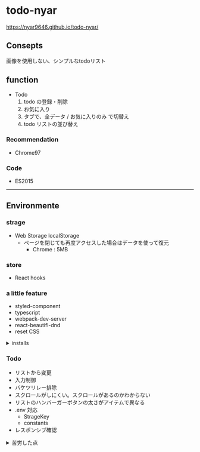 # todo-nyar
https://nyar9646.github.io/todo-nyar/

## Consepts
画像を使用しない、シンプルなtodoリスト

## function
- Todo
  1. todo の登録・削除
  2. お気に入り
  3. タブで、全データ / お気に入りのみ で切替え
  3. todo リストの並び替え

### Recommendation
- Chrome97

### Code
- ES2015

<!-- ### Way made
1年勉強した内容を盛り込みたかった -->

---

## Environmente
### strage
- Web Storage localStorage
  - ページを閉じても再度アクセスした場合はデータを使って復元
    - Chrome : 5MB

### store
- React hooks

### a little feature
- styled-component
- typescript
- webpack-dev-server
- react-beautifl-dnd
- reset CSS

<details>
<summary>installs</summary>
- $ npx create-react-app todo-nyar
- $ yarn add webpack webpack-cli
- $ yarn add typescript
- $ yarn add ts-loader @types/react @types/react-dom
- $ yarn add webpack-dev-server
- $ yarn add nanoid
- $ yarn add styled-components @material-ui/core
- $ yarn add array-move react-beautiful-dnd @types/react-beautiful-dnd
- $ yarn add react-tabs
</details>

### Todo
- リストから変更
- 入力制御
- バケツリレー排除
- スクロールがしにくい。スクロールがあるのかわからない
- リストのハンバーガーボタンの太さがアイテムで異なる
- .env 対応
  - StrageKey
  - constants
- レスポンシブ確認

<details>
<summary>苦労した点</summary>
- リストドラッグの機能を、当初は react-draggable-dnd を使用しようとしたが、うまくいかず、調整に時間がかかりました。
</details>
